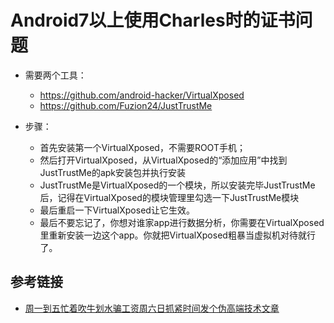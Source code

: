 # Android7以上使用Charles时的证书问题

* 需要两个工具：
  * https://github.com/android-hacker/VirtualXposed
  * https://github.com/Fuzion24/JustTrustMe

* 步骤：
  * 首先安装第一个VirtualXposed，不需要ROOT手机；
  * 然后打开VirtualXposed，从VirtualXposed的“添加应用”中找到JustTrustMe的apk安装包并执行安装
  * JustTrustMe是VirtualXposed的一个模块，所以安装完毕JustTrustMe后，记得在VirtualXposed的模块管理里勾选一下JustTrustMe模块
  * 最后重启一下VirtualXposed让它生效。
  * 最后不要忘记了，你想对谁家app进行数据分析，你需要在VirtualXposed里重新安装一边这个app。你就把VirtualXposed粗暴当虚拟机对待就行了。

## 参考链接

* [周一到五忙着吹牛划水骗工资周六日抓紧时间发个伪高端技术文章](https://mp.weixin.qq.com/s?__biz=MzU4MjgzNzk5MA==&mid=2247483695&idx=1&sn=020fe7fc09eec49ed84c7c111be105ce&chksm=fdb372a6cac4fbb09a2152a1e71da3d18ccc68e31cad0682565d7a3af3444b05269d95ae9edc&token=2000924864&lang=zh_CN#rd)

